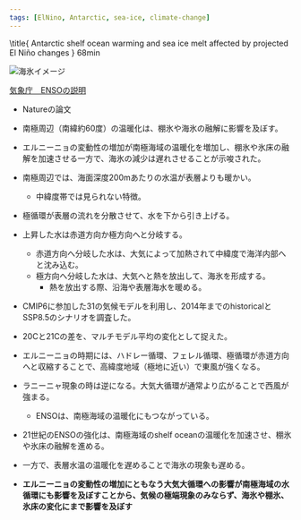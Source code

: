 ```yaml
---
tags: [ElNino, Antarctic, sea-ice, climate-change]
---
```

\title{
Antarctic shelf ocean warming and sea ice melt affected by projected El Niño changes
}
68min

![海氷イメージ](https://sealevel.nasa.gov/internal_resources/436)

[気象庁　ENSOの説明](https://www.data.jma.go.jp/cpd/data/elnino/learning/faq/whatiselnino.html#:~:text=%E3%82%A8%E3%83%AB%E3%83%8B%E3%83%BC%E3%83%8B%E3%83%A7/%E3%83%A9%E3%83%8B%E3%83%BC%E3%83%8B%E3%83%A3%E7%8F%BE%E8%B1%A1%E3%81%AB%E4%BC%B4%E3%81%86%E5%A4%AA%E5%B9%B3%E6%B4%8B%E7%86%B1%E5%B8%AF%E5%9F%9F%E3%81%AE%E5%A4%A7%E6%B0%97%E3%81%A8%E6%B5%B7%E6%B4%8B%E3%81%AE%E5%A4%89%E5%8B%95)

- Natureの論文
- 南極周辺（南緯約60度）の温暖化は、棚氷や海氷の融解に影響を及ぼす。
- エルニーニョの変動性の増加が南極海域の温暖化を増加し、棚氷や氷床の融解を加速させる一方で、海氷の減少は遅れさせることが示唆された。
- 南極周辺では、海面深度200mあたりの水温が表層よりも暖かい。
	- 中緯度帯では見られない特徴。
- 極循環が表層の流れを分散させて、水を下から引き上げる。
- 上昇した水は赤道方向か極方向へと分岐する。
	- 赤道方向へ分岐した水は、大気によって加熱されて中緯度で海洋内部へと沈み込む。
	- 極方向へ分岐した水は、大気へと熱を放出して、海氷を形成する。
		- 熱を放出する際、沿海や表層海水を暖める。
- CMIP6に参加した31の気候モデルを利用し、2014年までのhistoricalとSSP8.5のシナリオを調査した。
- 20Cと21Cの差を、マルチモデル平均の変化として捉えた。
- エルニーニョの時期には、ハドレー循環、フェレル循環、極循環が赤道方向へと収縮することで、高緯度地域（極地に近い）で東風が強くなる。
- ラニーニャ現象の時は逆になる。大気大循環が通常より広がることで西風が強まる。
	- ENSOは、南極海域の温暖化にもつながっている。

- 21世紀のENSOの強化は、南極海域のshelf oceanの温暖化を加速させ、棚氷や氷床の融解を進める。
- 一方で、表層水温の温暖化を遅めることで海氷の現象も遅める。

- **エルニーニョの変動性の増加にともなう大気大循環への影響が南極海域の水循環にも影響を及ぼすことから、気候の極端現象のみならず、海氷や棚氷、氷床の変化にまで影響を及ぼす**